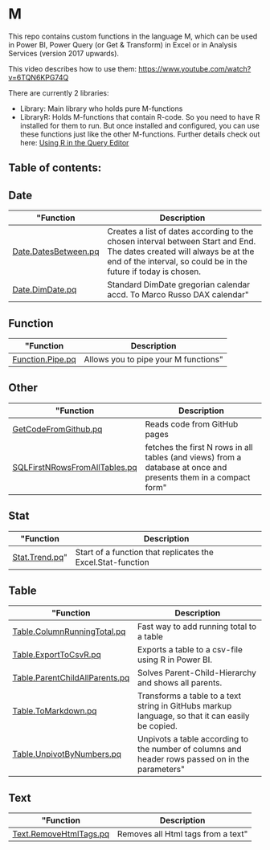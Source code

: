 # M
This repo contains custom functions in the language M, which can be used in Power BI, Power Query (or Get & Transform) in Excel or in Analysis Services (version 2017 upwards).  

This video describes how to use them:  https://www.youtube.com/watch?v=6TQN6KPG74Q

There are currently 2 libraries:   
+ Library: Main library who holds pure M-functions
+ LibraryR: Holds M-functions that contain R-code. So you need to have R installed for them to run. But once installed and configured, you can use these functions just like the other M-functions. Further details check out here: [Using R in the Query Editor]( https://docs.microsoft.com/en-us/power-bi/desktop-r-in-query-editor)   



## Table of contents:
 
## Date
"Function | Description
-------- | -----------
[Date.DatesBetween.pq](https://github.com/ImkeF/M/blob/master/Library/Date.DatesBetween.pq) | Creates a list of dates according to the chosen interval between Start and End. The dates created will always be at the end of the interval, so could be in the future if today is chosen.
[Date.DimDate.pq](https://github.com/ImkeF/M/blob/master/Library/Date.DimDate.pq) | Standard DimDate gregorian calendar accd. To Marco Russo DAX calendar"
## Function
"Function | Description
-------- | -----------
[Function.Pipe.pq](https://github.com/ImkeF/M/blob/master/Library/Function.Pipe.pq) | Allows you to pipe your M functions"
## Other
"Function | Description
-------- | -----------
[GetCodeFromGithub.pq](https://github.com/ImkeF/M/blob/master/Library/GetCodeFromGithub.pq) | Reads code from GitHub pages
[SQLFirstNRowsFromAllTables.pq](https://github.com/ImkeF/M/blob/master/Library/SQLFirstNRowsFromAllTables.pq) | fetches the first N rows in all tables (and views) from a database at once and presents them in a compact form"
## Stat
"Function | Description
-------- | -----------
[Stat.Trend.pq](https://github.com/ImkeF/M/blob/master/Library/Stat.Trend.pq)" | Start of a function that replicates the Excel.Stat-function
## Table
"Function | Description
-------- | -----------
[Table.ColumnRunningTotal.pq](https://github.com/ImkeF/M/blob/master/Library/Table.ColumnRunningTotal.pq) | Fast way to add running total to a table
[Table.ExportToCsvR.pq](https://github.com/ImkeF/M/blob/master/Library/Table.ExportToCsvR.pq) | Exports a table to a csv-file using R in Power BI.
[Table.ParentChildAllParents.pq](https://github.com/ImkeF/M/blob/master/Library/Table.ParentChildAllParents.pq) | Solves Parent-Child-Hierarchy and shows all parents.
[Table.ToMarkdown.pq](https://github.com/ImkeF/M/blob/master/Library/Table.ToMarkdown.pq) | Transforms a table to a text string in GitHubs markup language, so that it can easily be copied.
[Table.UnpivotByNumbers.pq](https://github.com/ImkeF/M/blob/master/Library/Table.UnpivotByNumbers.pq) | Unpivots a table according to the number of columns and header rows passed on in the parameters"
## Text
"Function | Description
-------- | -----------
[Text.RemoveHtmlTags.pq](https://github.com/ImkeF/M/blob/master/Library/Text.RemoveHtmlTags.pq) | Removes all Html tags from a text"

